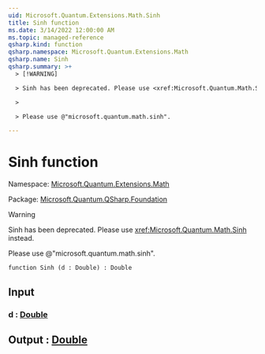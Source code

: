 ```yaml
---
uid: Microsoft.Quantum.Extensions.Math.Sinh
title: Sinh function
ms.date: 3/14/2022 12:00:00 AM
ms.topic: managed-reference
qsharp.kind: function
qsharp.namespace: Microsoft.Quantum.Extensions.Math
qsharp.name: Sinh
qsharp.summary: >+
  > [!WARNING]

  > Sinh has been deprecated. Please use <xref:Microsoft.Quantum.Math.Sinh> instead.

  >

  > Please use @"microsoft.quantum.math.sinh".

---
```


# Sinh function

Namespace: [Microsoft.Quantum.Extensions.Math](xref:Microsoft.Quantum.Extensions.Math)

Package: [Microsoft.Quantum.QSharp.Foundation](https://nuget.org/packages/Microsoft.Quantum.QSharp.Foundation)


> [!WARNING]
> Sinh has been deprecated. Please use <xref:Microsoft.Quantum.Math.Sinh> instead.
>
> Please use @"microsoft.quantum.math.sinh".



```qsharp
function Sinh (d : Double) : Double
```


## Input

### d : [Double](xref:microsoft.quantum.qsharp.valueliterals#double-literals)





## Output : [Double](xref:microsoft.quantum.qsharp.valueliterals#double-literals)

